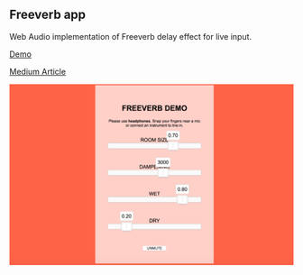 ## Freeverb app

Web Audio implementation of Freeverb delay effect for live input.

[Demo](https://amiselaytes.com/webaudio/freeverb/)

[Medium Article](https://medium.com/@a.miselaytes/algorithmic-reverb-and-web-audio-api-e1ccec94621a)

[![freeverb app screenshot](./freeverb-app.png)](https://amiselaytes.com/webaudio/freeverb)
